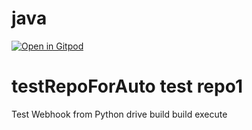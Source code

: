 # java
[![Open in Gitpod](https://gitpod.io/button/open-in-gitpod.svg)](https://gitpod.io/#https://github.com/<your-org>/<your-project>)
# testRepoForAuto test repo1
Test Webhook from Python drive build build execute
